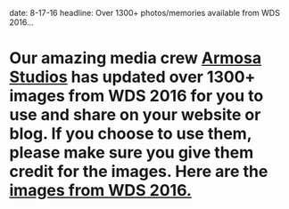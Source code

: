 date: 8-17-16
headline: Over 1300+ photos/memories available from WDS 2016...

# Our amazing media crew <a href="http://armosastudios.com/">Armosa Studios</a> has updated over 1300+ images from WDS 2016 for you to use and share on your website or blog. If you choose to use them, please make sure you give them credit for the images. Here are the <a href="https://www.flickr.com/photos/chrisguillebeau/">images from WDS 2016.</a> 
